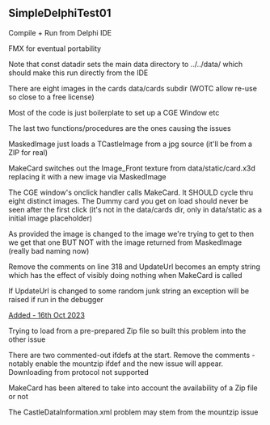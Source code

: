 ## SimpleDelphiTest01

Compile + Run from Delphi IDE

FMX for eventual portability

Note that const datadir sets the main data directory to ../../data/ which should make this run directly from the IDE

There are eight images in the cards data/cards subdir (WOTC allow re-use so close to a free license)

Most of the code is just boilerplate to set up a CGE Window etc

The last two functions/procedures are the ones causing the issues

MaskedImage just loads a TCastleImage from a jpg source (it'll be from a ZIP for real)

MakeCard switches out the Image_Front texture from data/static/card.x3d replacing it with a new image via MaskedImage

The CGE window's onclick handler calls MakeCard. It SHOULD cycle thru eight distinct images. The Dummy card you get on load should never be seen after the first click (it's not in the data/cards dir, only in data/static as a initial image placeholder)

As provided the image is changed to the image we're trying to get to then we get that one BUT NOT with the image returned from MaskedImage (really bad naming now)

Remove the comments on line 318 and UpdateUrl becomes an empty string which has the effect of visibly doing nothing when MakeCard is called

If UpdateUrl is changed to some random junk string an exception will be raised if run in the debugger

<u>Added - 16th Oct 2023</u>

Trying to load from a pre-prepared Zip file so built this problem into the other issue

There are two commented-out ifdefs at the start. Remove the comments - notably enable the mountzip ifdef and the new issue will appear. Downloading from protocol not supported

MakeCard has been altered to take into account the availability of a Zip file or not

The CastleDataInformation.xml problem may stem from the mountzip issue
